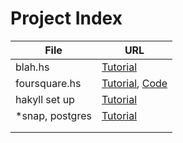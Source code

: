 
# Project Index

|       File      |           URL            |
| --------------- | ------------------------ |
| blah.hs         | [Tutorial][1]            |
| foursquare.hs   | [Tutorial][2], [Code][3] |
| hakyll set up   | [Tutorial][4]            |
| *snap, postgres | [Tutorial][5]            |
|                 |                          |
|                 |                          |


[1]: http://blog.raynes.me/blog/2012/11/27/easy-json-parsing-in-haskell-with-aeson/
[2]: https://www.fpcomplete.com/school/to-infinity-and-beyond/pick-of-the-week/foursquare-api-example
[3]: https://github.com/wcauchois/haskell-foursquare-api-example
[4]: http://yannesposito.com/Scratch/en/blog/Hakyll-setup/
[5]: http://janrain.com/blog/tutorial-building-a-sample-application-with-haskell-snap-postgresql-and-the-postgresql-simple-snaplet/
